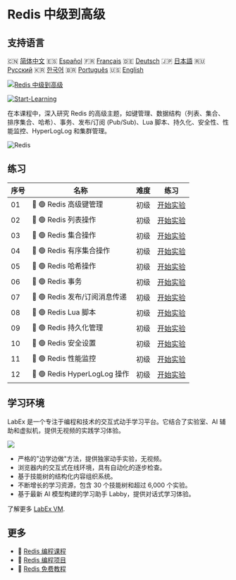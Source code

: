 # Redis 中级到高级

## 支持语言

🇨🇳 [简体中文](README_zh.md) 🇪🇸 [Español](README_es.md) 🇫🇷 [Français](README_fr.md) 🇩🇪 [Deutsch](README_de.md) 🇯🇵 [日本語](README_ja.md) 🇷🇺 [Русский](README_ru.md) 🇰🇷 [한국어](README_ko.md) 🇧🇷 [Português](README_pt.md) 🇺🇸 [English](README.md) 

[![Redis 中级到高级](https://cover-creator.labex.io/redis-intermediate-to-advanced.png?lang=zh)](https://labex.io/zh/courses/redis-intermediate-to-advanced)

[![Start-Learning](https://img.shields.io/badge/Start-Learning-whitesmoke?style=for-the-badge)](https://labex.io/zh/courses/redis-intermediate-to-advanced)

在本课程中，深入研究 Redis 的高级主题，如键管理、数据结构（列表、集合、排序集合、哈希）、事务、发布/订阅 (Pub/Sub)、Lua 脚本、持久化、安全性、性能监控、HyperLogLog 和集群管理。

![Redis](https://img.shields.io/badge/Redis-whitesmoke?style=for-the-badge&logo=redis)


## 练习

|   序号 | 名称                          | 难度   | 练习                                                                                                            |
|--------|-------------------------------|--------|-----------------------------------------------------------------------------------------------------------------|
|     01 | 📖 🟢 Redis 高级键管理        | 初级   | <a target='_blank' href='https://labex.io/zh/tutorials/redis-redis-advanced-key-management-552094'>开始实验</a> |
|     02 | 📖 🟢 Redis 列表操作          | 初级   | <a target='_blank' href='https://labex.io/zh/tutorials/redis-redis-list-operations-552098'>开始实验</a>         |
|     03 | 📖 🟢 Redis 集合操作          | 初级   | <a target='_blank' href='https://labex.io/zh/tutorials/redis-redis-set-operations-552104'>开始实验</a>          |
|     04 | 📖 🟢 Redis 有序集合操作      | 初级   | <a target='_blank' href='https://labex.io/zh/tutorials/redis-redis-sorted-set-operations-552105'>开始实验</a>   |
|     05 | 📖 🟢 Redis 哈希操作          | 初级   | <a target='_blank' href='https://labex.io/zh/tutorials/redis-redis-hash-operations-552096'>开始实验</a>         |
|     06 | 📖 🟢 Redis 事务              | 初级   | <a target='_blank' href='https://labex.io/zh/tutorials/redis-redis-transactions-552106'>开始实验</a>            |
|     07 | 📖 🟢 Redis 发布/订阅消息传递 | 初级   | <a target='_blank' href='https://labex.io/zh/tutorials/redis-redis-pub-sub-messaging-552102'>开始实验</a>       |
|     08 | 📖 🟢 Redis Lua 脚本          | 初级   | <a target='_blank' href='https://labex.io/zh/tutorials/redis-redis-lua-scripting-552099'>开始实验</a>           |
|     09 | 📖 🟢 Redis 持久化管理        | 初级   | <a target='_blank' href='https://labex.io/zh/tutorials/redis-redis-persistence-management-552101'>开始实验</a>  |
|     10 | 📖 🟢 Redis 安全设置          | 初级   | <a target='_blank' href='https://labex.io/zh/tutorials/redis-redis-security-settings-552103'>开始实验</a>       |
|     11 | 📖 🟢 Redis 性能监控          | 初级   | <a target='_blank' href='https://labex.io/zh/tutorials/redis-redis-performance-monitoring-552100'>开始实验</a>  |
|     12 | 📖 🟢 Redis HyperLogLog 操作  | 初级   | <a target='_blank' href='https://labex.io/zh/tutorials/redis-redis-hyperloglog-operations-552097'>开始实验</a>  |

## 学习环境

LabEx 是一个专注于编程和技术的交互式动手学习平台。它结合了实验室、AI 辅助和虚拟机，提供无视频的实践学习体验。

![](https://tutorial-screenshot.getvm.io/images/vm-1725247253.png)

- 严格的"边学边做"方法，提供独家动手实验，无视频。
- 浏览器内的交互式在线环境，具有自动化的逐步检查。
- 基于技能树的结构化内容组织系统。
- 不断增长的学习资源，包含 30 个技能树和超过 6,000 个实验。
- 基于最新 AI 模型构建的学习助手 Labby，提供对话式学习体验。

了解更多 [LabEx VM](https://support.labex.io/using-labex/virtual-machine).

## 更多

- 🔗 [Redis 编程课程](https://github.com/labex-labs/awesome-programming-courses)
- 🔗 [Redis 编程项目](https://github.com/labex-labs/awesome-programming-projects)
- 🔗 [Redis 免费教程](https://github.com/labex-labs/redis-free-tutorials)

